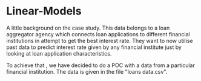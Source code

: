 # Linear-Models


A little background on the case study. This data belongs to a loan aggregator agency which connects loan applications to different financial institutions in attempt to get the best interest rate. They want to now utilise past data to predict interest rate given by any financial institute just by looking at loan application characteristics.

To achieve that , we have decided to do a POC with a data from a particular financial institution. The data is given in the file "loans data.csv".
